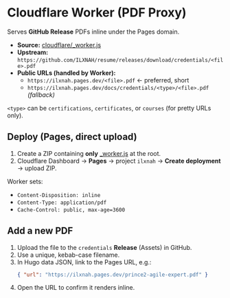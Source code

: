 # Cloudflare Worker (PDF Proxy)

Serves **GitHub Release** PDFs inline under the Pages domain.

- **Source:** [cloudflare/_worker.js](./_worker.js)
- **Upstream:** `https://github.com/ILXNAH/resume/releases/download/credentials/<file>.pdf`
- **Public URLs (handled by Worker):**
  - `https://ilxnah.pages.dev/<file>.pdf`  ← preferred, short
  - `https://ilxnah.pages.dev/docs/credentials/<type>/<file>.pdf`  *(fallback)*

`<type>` can be `certifications`, `certificates`, or `courses` (for pretty URLs only).

## Deploy (Pages, direct upload)
1) Create a ZIP containing **only** [_worker.js](./_worker.js) at the root.  
2) Cloudflare Dashboard → **Pages** → project `ilxnah` → **Create deployment** → upload ZIP.

Worker sets:
- `Content-Disposition: inline`
- `Content-Type: application/pdf`
- `Cache-Control: public, max-age=3600`

## Add a new PDF
1) Upload the file to the `credentials` **Release** (Assets) in GitHub.  
2) Use a unique, kebab-case filename.  
3) In Hugo data JSON, link to the Pages URL, e.g.:
   ```json
   { "url": "https://ilxnah.pages.dev/prince2-agile-expert.pdf" }
   ```
4) Open the URL to confirm it renders inline.